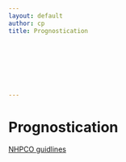 ```yaml
---
layout: default
author: cp
title: Prognostication








---
```


# Prognostication
	
 

[NHPCO guidlines](https://docs.google.com/document/d/1wCt8dnNq-ct3YNkL_tB5pt8Nxd87dmJqvHMStD5daeU/edit)